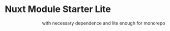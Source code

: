 # Nuxt Module Starter Lite
<p align="right">with necessary dependence and lite enough for monorepo</p>
